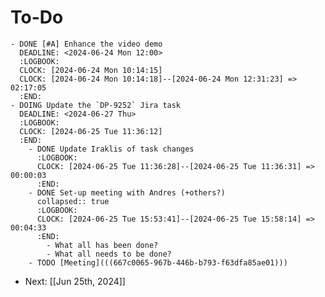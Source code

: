 # To-Do
	- DONE [#A] Enhance the video demo
	  DEADLINE: <2024-06-24 Mon 12:00>
	  :LOGBOOK:
	  CLOCK: [2024-06-24 Mon 10:14:15]
	  CLOCK: [2024-06-24 Mon 10:14:18]--[2024-06-24 Mon 12:31:23] =>  02:17:05
	  :END:
	- DOING Update the `DP-9252` Jira task
	  DEADLINE: <2024-06-27 Thu>
	  :LOGBOOK:
	  CLOCK: [2024-06-25 Tue 11:36:12]
	  :END:
		- DONE Update Iraklis of task changes
		  :LOGBOOK:
		  CLOCK: [2024-06-25 Tue 11:36:28]--[2024-06-25 Tue 11:36:31] =>  00:00:03
		  :END:
		- DONE Set-up meeting with Andres (+others?)
		  collapsed:: true
		  :LOGBOOK:
		  CLOCK: [2024-06-25 Tue 15:53:41]--[2024-06-25 Tue 15:58:14] =>  00:04:33
		  :END:
			- What all has been done?
			- What all needs to be done?
		- TODO [Meeting](((667c0065-967b-446b-b793-f63dfa85ae01)))
- Next: [[Jun 25th, 2024]]